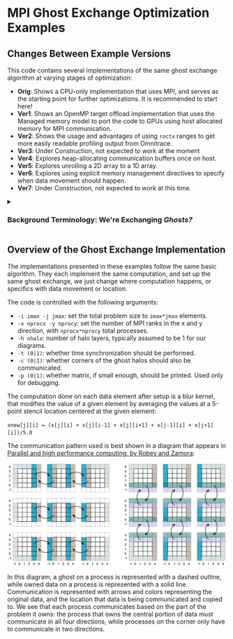 # MPI Ghost Exchange Optimization Examples

## Changes Between Example Versions
This code contains several implementations of the same ghost exchange algorithm at varying stages 
of optimization:
- **Orig**: Shows a CPU-only implementation that uses MPI, and serves as the starting point for further optimizations. It is recommended to start here!
- **Ver1**: Shows an OpenMP target offload implementation that uses the Managed memory model to port the code to GPUs using host allocated memory for MPI communication.
- **Ver2**: Shows the usage and advantages of using `roctx` ranges to get more easily readable profiling output from Omnitrace.
- **Ver3**: Under Construction, not expected to work at the moment
- **Ver4**: Explores heap-allocating communication buffers once on host.
- **Ver5**: Explores unrolling a 2D array to a 1D array.
- **Ver6**: Explores using explicit memory management directives to specify when data movement should happen.
- **Ver7**: Under Construction, not expected to work at this time.

<details>
<summary><h3>Background Terminology: We're Exchanging <i>Ghosts?</i></h3></summary>
<h4>Problem Decomposition</h4>
In a context where the problem we're trying to solve is spread across many compute resources, 
it is usually inefficient to store the entire data set on every compute node working to solve our problem.
Thus, we "chop up" the problem into small pieces we assign to each node working on our problem.
Typically, this is referred to as a <b>problem decomposition</b>.<br/>
<h4>Ghosts, and Their Halos</h4>
In problem decompositions, we may still need compute nodes to be aware of the work that other nodes 
are currently doing, so we add an extra layer of data, referred to as a <b>halo</b> of <b>ghosts</b>.
This region of extra data can also be referred to as a <b>domain boundary</b>, as it is the <b>boundary</b> 
of the compute node's owned <b>domain</b> of data.
We call it a <b>halo</b> because typically we need to know all the updates happening in the region surrounding a single compute node's data. 
These values are called <b>ghosts</b> because they aren't really there: ghosts represent data another
 compute node controls, and the ghost values are usually set unilaterally through communication 
between compute nodes. 
This ensures each compute node has up-to-date values from the node that owns the underlying data.
These updates can also be called <b>ghost exchanges</b>.
</details>

## Overview of the Ghost Exchange Implementation
The implementations presented in these examples follow the same basic algorithm.
They each implement the same computation, and set up the same ghost exchange, we just change where computation happens, or specifics with data movement or location. 

The code is controlled with the following arguments:
- `-i imax -j jmax`: set the total problem size to `imax*jmax` elements.
- `-x nprocx -y nprocy`: set the number of MPI ranks in the x and y direction, with `nprocx*nprocy` total processes.
- `-h nhalo`: number of halo layers, typically assumed to be 1 for our diagrams.
- `-t (0|1)`: whether time synchronization should be performed.
- `-c (0|1)`: whether corners of the ghost halos should also be communicated.
- `-p (0|1)`: whether matrix, if small enough, should be printed. Used only for debugging.

The computation done on each data element after setup is a blur kernel, that modifies the value of a
given element by averaging the values at a 5-point stencil location centered at the given element:

`xnew[j][i] = (x[j][i] + x[j][i-1] + x[j][i+1] + x[j-1][i] + x[j+1][i])/5.0`

The communication pattern used is best shown in a diagram that appears in [Parallel and high performance computing, by Robey and Zamora](https://www.manning.com/books/parallel-and-high-performance-computing):
<p>
<img src="ghost_exchange2.png" \>
</p>
In this diagram, a ghost on a process is represented with a dashed outline, while owned data on a process is represented with a solid line. Communication is represented with arrows and colors representing the original data, and the location that data is being communicated and copied to. We see that each process communicates based on the part of the problem it owns: the process that owns the central portion of data must communicate in all four directions, while processes on the corner only have to communicate in two directions.
